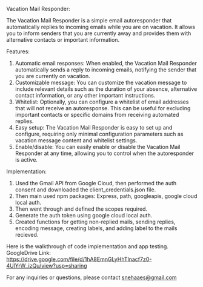 Vacation Mail Responder:

The Vacation Mail Responder is a simple email autoresponder that automatically replies to incoming emails while you are on vacation. It allows you to inform senders that you are currently away and provides them with alternative contacts or important information.

Features: 
1. Automatic email responses: When enabled, the Vacation Mail Responder automatically sends a reply to incoming emails, notifying the sender that you are currently on vacation.
2. Customizable message: You can customize the vacation message to include relevant details such as the duration of your absence, alternative contact information, or any other important instructions.
3. Whitelist: Optionally, you can configure a whitelist of email addresses that will not receive an autoresponse. This can be useful for excluding important contacts or specific domains from receiving automated replies.
4. Easy setup: The Vacation Mail Responder is easy to set up and configure, requiring only minimal configuration parameters such as vacation message content and whitelist settings.
5. Enable/disable: You can easily enable or disable the Vacation Mail Responder at any time, allowing you to control when the autoresponder is active.

Implementation: 

1. Used the Gmail API from Google Cloud, then performed the auth consent and downloaded the client_credentials.json file.
2. Then main used npm packages: Express, path, googleapis, google cloud local auth.
3. Then went through and defined the scopes required.
4. Generate the auth token using google cloud local auth.
5. Created functions for getting non-replied mails, sending replies, encoding message, creating labels, and adding label to the mails recieved.


Here is the walkthrough of code implementation and app testing.
GoogleDrive Link:
https://drive.google.com/file/d/1hA8EmnGLyHhTlnacf7z0-4UlYrW_izQu/view?usp=sharing

For any inquiries or questions, please contact snehaaes@gmail.com

